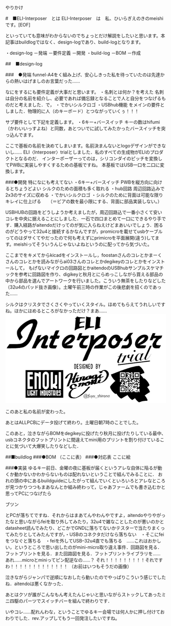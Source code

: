 やりかけ

#　■ELI-Interposer　とは
ELI-Interposer　は　私、ひいらぎえのきのmeishiです。[EOF]

といっていても意味がわからないのでちょっとだけ解説をしたいと思います。本記事はbuildlogではなく、design-logであり、build-logとなります。

・design-log
－発端
－要件定義
－開発
・build-log
－BOM
－作成


##　■design-log

###　●発端
funnel-A4をく組み上げ、安心しきった私を待っていたのは先達からの熱いはげましのお言葉だった……


なにをするにも要件定義が大事だと思います。
・名刺とは何か？を考えた
名刺は自分の名前を紹介し、必要であれば備忘録となることで人と自分をつなげるものだと考えました．で，
・でかいシルクロゴ
・USBhub機能
をメインの要件としました．物理的に人（のキーボード）とつながっていくぅ！！！

サブ要件として下記を定義します。
・6キー+バースイッチ
キーの数はhifumi（かわいいっすよね）と同数，あとついでに試してみたかったバースイッチを突っ込んでます。

ここで基板の名前を決めてしまいます。名前決まんないとlogoデザインができないし……
ELI〈Interposer〉trialとしました．私のすべての生成物がELIのプロダクトとなるのだ．
インターポーザーってのは，シリコンダイのピッチを変換してPWBに実装しやすくするための基板ですね。
本基板ではUSB一口を二口に変換します。




###●開発
特になにも考えてない
・6キー+バースイッチ
	PWBを縦方向に向けるとちょうどよい
		シルクのための面積も多く取れる
・hub回路
	周辺回路込みで2x3のサイズに収める
・でかいシルクロゴ
	・シルクのために背面は可能な限りキレイに仕上げる
　	（＝ビアの数を最小限にする、背面に部品実装しない。）

USBHUBの回路をどうしようか考えましたが，周辺回路込で一番小さくて安いコレを中央に据えることにしました．一石で四口まとめて一口にできるやり手です．購入経路がaitendoだけってのが気に入らねえけどまあいいでしょう．困るのがどうやって32u4と接続するかなんですが，promicroを載せてusbケーブルってのはダサくてやだったので何も考えずにprimicroを平面展開(違う)してます。meishiってそういうんじゃないよねというのに配ってから気づいた。

ここまでをキメてからkicadをインストールし，foostanさんのコレとかまーくさんのコレとかを読みながらai03さんのコレとかdegikeyのコレとかをインストールして，
もげないマイクロの回路図とかaitendoのUSBhubサンプルスケマチックを参考に回路図を作り、digikeyと秋月とにらめっこしながら買える部品の中から部品を選んでアートワークを行いました。こういう無茶をしたりなどした（32u4のパッド抜き画像）。土曜午前三時の作業がこの後悲劇を招くのであった……

シルクはクリスタでさくさくやっていくスタイル。ほめてもらえてうれしいですね。ほかにほめるところがなかっただけ？まあ……
![logo](https://github.com/HiragiEnoki/iroiro/blob/master/interposer/Interposerlogolight-1p5%20(1).jpg)

このあと私の名前が変わった。

あとはALLPCBにデータ投げて終わり。土曜日朝7時のことでした。

このあと，泣きながらBOMをdegikeyに投げたり秋月に投げたりしている最中、usbコネクタのフットプリントに間違えてmini用のプリントを割り付けていることに気づいて大爆笑したりなどした．

##■buildlog
###●BOM
（ここに表）
###●対応表
ここに絵


###●実装
ゆるキー前日、金曜の夜に基板が届くというアレな自体に陥るが動くか動かないかわからないものは配れないということで組んでみることに．
おれの頭の中にあるbuildguideにしたがって組んでいくといろいろとアレなところが見つかりつつもまあなんとか組み終わって，じゃあファームでも書き込むかと思ってPCにつなげたら

ブツン

とPCが落ちてですね．それからはまあてんやわんやですよ，aitendoやりやがったなと思いながらfeiを取り外してみたり，32u4で雑なことしたのが悪いのかとdatasheet読んでみたり、どこかでGNDに落ちてないかテスターで当たりまくってみたりとしてみたんですが，・USBのコネクタだけなら落ちない　・そこにfeiをつなぐと落ちる　・feiを外してUSB–32u4直でも落ちる　……これはおかしい，というところで思い出したのがmini-micro取り違え事件．回路図を見る．フットプリントを見る．また回路図を見る．フットプリントライブラリを……　あれ……microとminiってピン配逆なの……？
それ！！！！！！！！！それですわ！！！！！！！！！！！！！
（お前はいつもそうだの画像）

泣きながらジャンパで逆順になおしたら動いたのでやっぱりこういう感じでしたね．aitendoは悪くなかった．

あとはクソが誰がこんなもん考えたんじゃいと思いながらストックしてあったミニ四駆のパーツでスイッチバーを組んで終わりです．

いやコレ……配れんわな，ということでゆるキー会場では何人かに押し付けておわりでした．rev.アップしてもう一回発注したいですね。
